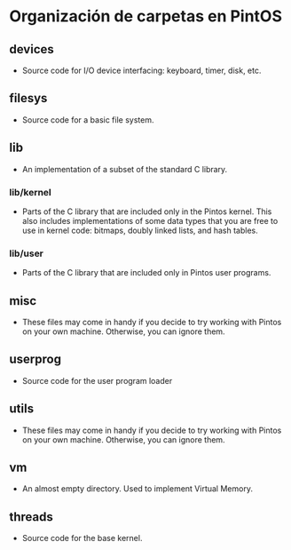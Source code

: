 # Organización de carpetas en PintOS

## devices
  * Source code for I/O device interfacing: keyboard, timer, disk, etc.

## filesys
  * Source code for a basic file system.

## lib
  * An implementation of a subset of the standard C library.

### lib/kernel
  * Parts of the C library that are included only in the Pintos kernel. This also includes implementations of some data types that you are free to use in kernel code: bitmaps, doubly linked lists, and hash tables.

### lib/user
  * Parts of the C library that are included only in Pintos user programs.

## misc
  * These files may come in handy if you decide to try working with Pintos on your own machine. Otherwise, you can ignore them.

## userprog
  * Source code for the user program loader

## utils
  * These files may come in handy if you decide to try working with Pintos on your own machine. Otherwise, you can ignore them.

## vm
  * An almost empty directory. Used to implement Virtual Memory.

## threads
  * Source code for the base kernel.
